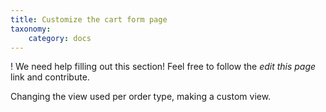 ```yaml
---
title: Customize the cart form page
taxonomy:
    category: docs
---
```


! We need help filling out this section! Feel free to follow the *edit this page* link and contribute.

Changing the view used per order type, making a custom view.
